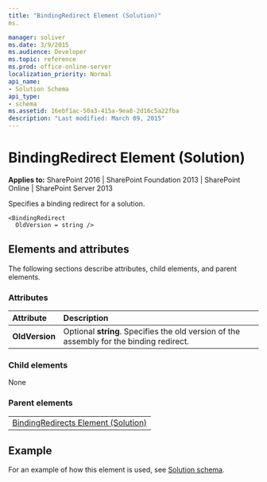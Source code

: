 ```yaml
---
title: "BindingRedirect Element (Solution)"
ms.

manager: soliver
ms.date: 3/9/2015
ms.audience: Developer
ms.topic: reference
ms.prod: office-online-server
localization_priority: Normal
api_name:
- Solution Schema
api_type:
- schema
ms.assetid: 16ebf1ac-50a3-415a-9ea8-2d16c5a22fba
description: "Last modified: March 09, 2015"
---
```


# BindingRedirect Element (Solution)

 
  
 **Applies to:** SharePoint 2016 | SharePoint Foundation 2013 | SharePoint Online | SharePoint Server 2013
  
Specifies a binding redirect for a solution.
  
```
<BindingRedirect 
  OldVersion = string />
```

## Elements and attributes

The following sections describe attributes, child elements, and parent elements.

### Attributes

|**Attribute**|**Description**|
|:-----|:-----|
|**OldVersion** <br/> |Optional **string**. Specifies the old version of the assembly for the binding redirect.  <br/> |
   
### Child elements

None
  
### Parent elements

||
|:-----|
|[BindingRedirects Element (Solution)](bindingredirects-element-solution.md)|
   
## Example

For an example of how this element is used, see [Solution schema](solution-schema.md).
  

